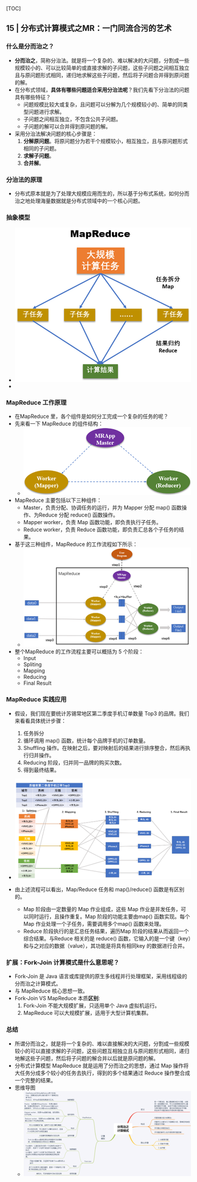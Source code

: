 [TOC]

## 15 | 分布式计算模式之MR：一门同流合污的艺术

### 什么是分而治之？

-   **分而治之**，简称分治法。就是将一个复杂的、难以解决的大问题，分割成一些规模较小的、可以比较简单的或直接求解的子问题，这些子问题之间相互独立且与原问题形式相同，递归地求解这些子问题，然后将子问题合并得到原问题的解。
-   在分布式领域，**具体有哪些问题适合采用分治法呢**？我们先看下分治法的问题具有哪些特征？
    -   问题规模比较大或复杂，且问题可以分解为几个规模较小的、简单的同类型问题进行求解。
    -   子问题之间相互独立，不包含公共子问题。
    -   子问题的解可以合并得到原问题的解。
-   采用分治法解决问题的核心步骤是：
    1.  **分解原问题**。将原问题分为若干个规模较小，相互独立，且与原问题形式相同的子问题。
    2.  **求解子问题**。
    3.  **合并解**。

### 分治法的原理

-   分布式原本就是为了处理大规模应用而生的，所以基于分布式系统，如何分而治之地处理海量数据就是分布式领域中的一个核心问题。

### 抽象模型

-   ![img](imgs/04c72243a78728f41e152eba52735198.png)
-   

### MapReduce 工作原理

-   在MapReduce 里，各个组件是如何分工完成一个复杂的任务的呢？
-   先来看一下 MapReduce 的组件结构：
    -   ![img](imgs/d4676282f7c980953922b6f391cc98c9.png)
-   MapReduce 主要包括以下三种组件：
    -   Master，负责分配、协调任务的运行，并为 Mapper 分配 map() 函数操作、为Reduce 分配 reduce() 函数操作。
    -   Mapper worker，负责 Map 函数功能，即负责执行子任务。
    -   Reduce worker，负责 Reduce 函数功能，即负责汇总各个子任务的结果。
-   基于这三种组件，MapReduce 的工作流程如下所示：
    -   ![img](imgs/f3caa7b96cf59cbde8e9f9b0cc84a3f1.png)
-   整个MapReduce 的工作流程主要可以概括为 5 个阶段：
    -   Input
    -   Spliting
    -   Mapping
    -   Reducing
    -   Final Result

### MapReduce 实践应用

-   假设，我们现在要统计苏锡常地区第二季度手机订单数量 Top3 的品牌。我们来看看具体统计步骤：
    1.  任务拆分
    2.  循环调用 map() 函数，统计每个品牌手机的订单数量。
    3.  Shuffling 操作。在映射之后，要对映射后的结果进行排序整合，然后再执行归并操作。
    4.  Reducing 阶段，归并同一品牌的购买次数。
    5.  得到最终结果。
-   ![img](imgs/813f5311ab4df0ce94816a3a84946fb0.png)

-   由上述流程可以看出，Map/Reduce 任务和 map()/reduce() 函数是有区别的。
    -   Map 阶段由一定数量的 Map 作业组成，这些 Map 作业是并发任务，可以同时运行，且操作重复。Map 阶段的功能主要由map() 函数实现。每个 Map 作业处理一个子任务，需要调用多个map() 函数来处理。
    -   Reduce 阶段执行的是汇总任务结果，遍历Map 阶段的结果从而返回一个综合结果。与Reduce 相关的是 reduce() 函数，它输入的是一个键（key）和与之对应的数据（value），其功能是将具有相同key 的数据进行合并。

### 扩展：Fork-Join 计算模式是什么意思呢？

-   Fork-Join 是 Java 语言或库提供的原生多线程并行处理框架，采用线程级的分而治之计算模式。
-   与 MapReduce 核心思想一致。
-   Fork-Join VS MapReduce 本质**区别**:
    1.  Fork-Join 不能大规模扩展，只适用单个 Java 虚拟机运行。
    2.  MapReduce 可以大规模扩展，适用于大型计算机集群。

### 总结

-   所谓分而治之，就是将一个复杂的、难以直接解决的大问题，分割成一些规模较小的可以直接求解的子问题，这些问题互相独立且与原问题形式相同，递归地解这些子问题，然后将子问题的解合并以后就是原问题的解。
-   分布式计算模型 MapReduce 就是运用了分而治之的思想，通过 Map 操作将大任务分成多个较小的任务去执行，得到的多个结果通过 Reduce 操作整合成一个完整的结果。
-   思维导图
    -   ![img](imgs/cc3a75001eeb7a1ae470831aa7770fed.png)

